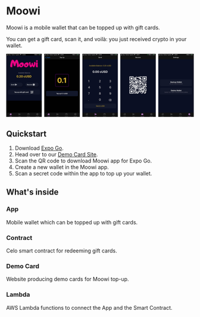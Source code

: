 # Moowi

Moowi is a mobile wallet that can be topped up with gift cards.

You can get a gift card, scan it, and voilà: you just received crypto in your wallet.

![Screenshots](screenshots.png)

## Quickstart

1. Download [Expo Go](https://expo.dev/client).
2. Head over to our [Demo Card Site](https://moowi-card.bakoush.in/).
3. Scan the QR code to download Moowi app for Expo Go.
4. Create a new wallet in the Moowi app.
5. Scan a secret code within the app to top up your wallet.

## What's inside

### App

Mobile wallet which can be topped up with gift cards.

### Contract

Celo smart contract for redeeming gift cards.

### Demo Card

Website producing demo cards for Moowi top-up.

### Lambda

AWS Lambda functions to connect the App and the Smart Contract.

